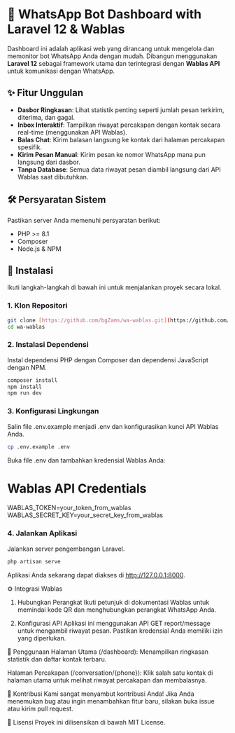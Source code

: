 # 🤖 WhatsApp Bot Dashboard with Laravel 12 & Wablas

Dashboard ini adalah aplikasi web yang dirancang untuk mengelola dan memonitor bot WhatsApp Anda dengan mudah. Dibangun menggunakan **Laravel 12** sebagai framework utama dan terintegrasi dengan **Wablas API** untuk komunikasi dengan WhatsApp.

## ✨ Fitur Unggulan

- **Dasbor Ringkasan**: Lihat statistik penting seperti jumlah pesan terkirim, diterima, dan gagal.
- **Inbox Interaktif**: Tampilkan riwayat percakapan dengan kontak secara real-time (menggunakan API Wablas).
- **Balas Chat**: Kirim balasan langsung ke kontak dari halaman percakapan spesifik.
- **Kirim Pesan Manual**: Kirim pesan ke nomor WhatsApp mana pun langsung dari dasbor.
- **Tanpa Database**: Semua data riwayat pesan diambil langsung dari API Wablas saat dibutuhkan.

## 🛠️ Persyaratan Sistem

Pastikan server Anda memenuhi persyaratan berikut:

- PHP >= 8.1
- Composer
- Node.js & NPM

## 🚀 Instalasi

Ikuti langkah-langkah di bawah ini untuk menjalankan proyek secara lokal.

### 1. Klon Repositori

```bash
git clone [https://github.com/bgZams/wa-wablas.git](https://github.com/bgZams/wa-wablas.git)
cd wa-wablas
```

### 2. Instalasi Dependensi
Instal dependensi PHP dengan Composer dan dependensi JavaScript dengan NPM.

```bash
composer install
npm install
npm run dev
```

### 3. Konfigurasi Lingkungan
Salin file .env.example menjadi .env dan konfigurasikan kunci API Wablas Anda.

```bash
cp .env.example .env
```

Buka file .env dan tambahkan kredensial Wablas Anda:

# Wablas API Credentials
WABLAS_TOKEN=your_token_from_wablas
WABLAS_SECRET_KEY=your_secret_key_from_wablas


### 4. Jalankan Aplikasi
Jalankan server pengembangan Laravel.

```bash
php artisan serve
```
Aplikasi Anda sekarang dapat diakses di http://127.0.0.1:8000.

⚙️ Integrasi Wablas
1. Hubungkan Perangkat
Ikuti petunjuk di dokumentasi Wablas untuk memindai kode QR dan menghubungkan perangkat WhatsApp Anda.

2. Konfigurasi API
Aplikasi ini menggunakan API GET report/message untuk mengambil riwayat pesan. Pastikan kredensial Anda memiliki izin yang diperlukan.

📝 Penggunaan
Halaman Utama (/dashboard): Menampilkan ringkasan statistik dan daftar kontak terbaru.

Halaman Percakapan (/conversation/{phone}): Klik salah satu kontak di halaman utama untuk melihat riwayat percakapan dan membalasnya.

🤝 Kontribusi
Kami sangat menyambut kontribusi Anda! Jika Anda menemukan bug atau ingin menambahkan fitur baru, silakan buka issue atau kirim pull request.

📜 Lisensi
Proyek ini dilisensikan di bawah MIT License.
